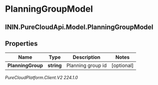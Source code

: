 # PlanningGroupModel

## ININ.PureCloudApi.Model.PlanningGroupModel

## Properties

|Name | Type | Description | Notes|
|------------ | ------------- | ------------- | -------------|
| **PlanningGroup** | **string** | Planning group id | [optional] |



_PureCloudPlatform.Client.V2 224.1.0_
